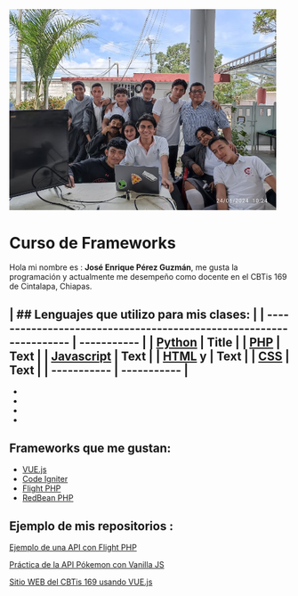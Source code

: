 <img src="/img/foto-presentacion.jpg" width="480">

# Curso de Frameworks
Hola mi nombre es : **José Enrique Pérez Guzmán**, me gusta la programación y actualmente me desempeño como docente en el CBTis 169 de Cintalapa, Chiapas. 

| ## Lenguajes que utilizo para mis clases: |
| ------------------------------------------------------------------ | ----------- |
| [Python](https://www.python.org/)                                  | Title |
| [PHP](https://www.php.net/manual/es/intro-whatis.php)              | Text |
| [Javascript](https://developer.mozilla.org/es/docs/Web/JavaScript) | Text |
| [HTML](https://developer.mozilla.org/es/docs/Web/HTML) y           | Text |
| [CSS](https://developer.mozilla.org/es/docs/Web/CSS)               | Text |
| ----------- | ----------- |
-  
- 
- 
- 
- 

## Frameworks que me gustan:
- [VUE.js](https://vuejs.org/)
- [Code Igniter](https://www.codeigniter.com/)
- [Flight PHP](https://docs.flightphp.com/) 
- [RedBean PHP](https://redbeanphp.com/)

## Ejemplo de mis repositorios :

[Ejemplo de una API con Flight PHP](https://github.com/jepguzman/FlightAPI)

[Práctica de la API Pókemon con Vanilla JS](https://github.com/jepguzman/pokejs)

[Sitio WEB del CBTis 169 usando VUE.js](https://github.com/jepguzman/cbtis169/tree/master)


